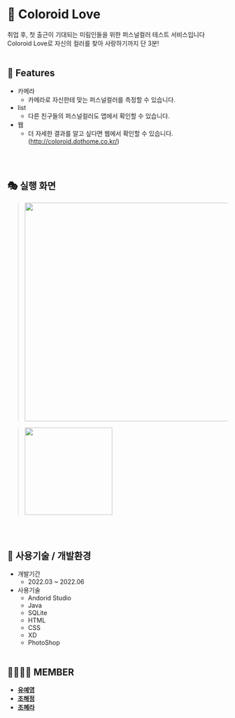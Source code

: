 # 💝 Coloroid Love
취업 후, 첫 출근이 기대되는 미림인들을 위한 퍼스널컬러 테스트 서비스입니다 Coloroid Love로 자신의 컬러를 찾아 사랑하기까지 단 3분!<br>
<br>

## 🥄 Features

* 카메라
    * 카메라로 자신한테 맞는 퍼스널컬러를 측정할 수 있습니다.
* list
    * 다른 친구들의 퍼스널컬러도 앱에서 확인할 수 있습니다.
* 웹
    * 더 자세한 결과를 알고 싶다면 웹에서 확인할 수 있습니다. (http://coloroid.dothome.co.kr/)

<br>
<br>

## 🎭 실행 화면
> <img src="https://show2022.emirim.kr/panel-img/Coloroid%20Love%20%EB%92%A4.jpg" height="500"/>

> <img src="https://show2022.emirim.kr/panel-img/Coloroid%20Love%20%EC%95%9E.jpg" height="200"/>
<br>
<br>

## 🧷 사용기술 / 개발환경
* 개발기간
    * 2022.03 ~ 2022.06
* 사용기술
    * Andorid Studio
    * Java
    * SQLite
    * HTML
    * CSS
    * XD
    * PhotoShop
<br><br>

## 👩‍👩‍👧‍👧 MEMBER
* **[유예영](https://github.com/uyeah0)** 
* **[조해정](https://github.com/haezzang)** 
* **[조혜라](https://github.com/areyh817)** 

